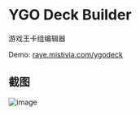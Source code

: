 # YGO Deck Builder

游戏王卡组编辑器

Demo: [raye.mistivia.com/ygodeck](https://raye.mistivia.com/ygodeck)

## 截图

![image](https://github.com/user-attachments/assets/c66dd878-936c-416c-b08f-3cd6e4333c91)

